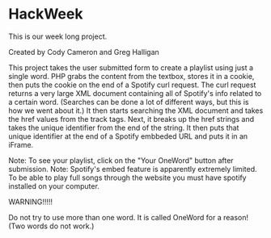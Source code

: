 # HackWeek
This is our week long project.

Created by Cody Cameron and Greg Halligan

This project takes the user submitted form to create a playlist using just a single word. PHP grabs the content from the textbox, stores it in a cookie, then puts the cookie on the end of a Spotify curl request. The curl request returns a very large XML document containing all of Spotify's info related to a certain word. (Searches can be done a lot of different ways, but this is how we went about it.) It then starts searching the  XML document and takes the href values from the track tags. Next, it breaks up the href strings and takes the unique identifier from the end of the string. It then puts that unique identifier at the end of a Spotify embbeded URL and puts it in an iFrame.

Note: To see your playlist, click on the "Your OneWord" button after submission.
Note: Spotify's embed feature is apparently extremely limited. To be able to play full songs through the website you must have spotify installed on your computer. 

WARNING!!!!!

Do not try to use more than one word. It is called OneWord for a reason! (Two words do not work.)
